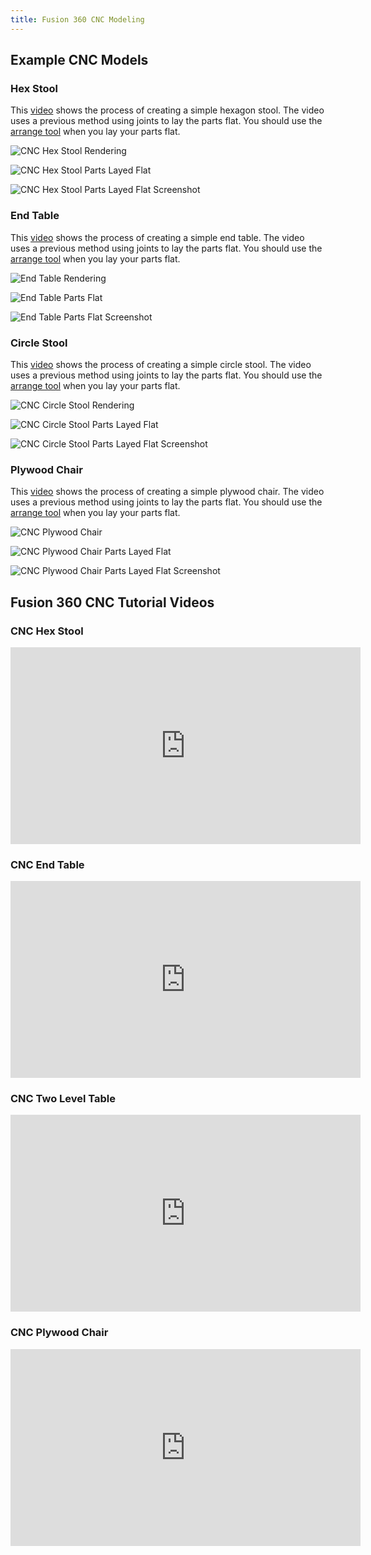 ```yaml
---
title: Fusion 360 CNC Modeling
---
```


## Example CNC Models

### Hex Stool

This [video](https://youtu.be/9utpuieg5lI) shows the process of creating a simple hexagon stool. The video uses a previous method using joints to lay the parts flat. You should use the [arrange tool](https://youtu.be/GzknioA34F8) when you lay your parts flat.

<div class="gallery-grid">

![CNC Hex Stool Rendering](2021-hex-stool-rendering.jpg)

![CNC Hex Stool Parts Layed Flat](2021-hex-stool-rendering-parts-flat.jpg)

![CNC Hex Stool Parts Layed Flat Screenshot](2021-hex-stool-screenshot-parts-flat.png)

</div>

### End Table

This [video](https://youtu.be/GzknioA34F8) shows the process of creating a simple end table. The video uses a previous method using joints to lay the parts flat. You should use the [arrange tool](https://youtu.be/GzknioA34F8) when you lay your parts flat.

<div class="gallery-grid">

![End Table Rendering](2021-end-table-rendering.jpg)

![End Table Parts Flat](2021-end-table-rendering-parts-flat.jpg)

![End Table Parts Flat Screenshot](2021-end-table-screenshot-parts-flat.png)

</div>

### Circle Stool

This [video](https://youtu.be/I6FEMdtcrpI) shows the process of creating a simple circle stool. The video uses a previous method using joints to lay the parts flat. You should use the [arrange tool](https://youtu.be/GzknioA34F8) when you lay your parts flat.

<div class="gallery-grid">

![CNC Circle Stool Rendering](2021-circle-stool-rendering.jpg)

![CNC Circle Stool Parts Layed Flat](2021-circle-stool-rendering-parts-flat.jpg)

![CNC Circle Stool Parts Layed Flat Screenshot](2021-circle-stool-screenshot-of-parts-flat.png)

</div>

### Plywood Chair

This [video](https://youtu.be/GqXQ8TdzYRE) shows the process of creating a simple plywood chair. The video uses a previous method using joints to lay the parts flat. You should use the [arrange tool](https://youtu.be/GzknioA34F8) when you lay your parts flat.

<div class="gallery-grid">

![CNC Plywood Chair](2021-cnc-chair-rendering.png)

![CNC Plywood Chair Parts Layed Flat](2021-cnc-chair-rendering-parts-flat.jpg)

![CNC Plywood Chair Parts Layed Flat Screenshot](2021-cnc-chair-screenshot-parts-flat.png)

</div>

## Fusion 360 CNC Tutorial Videos

<div class="video-grid">

<div class="video-card">

### CNC Hex Stool

<div class="iframe-16-9-container" ><iframe class="youTubeIframe" src="https://www.youtube.com/embed/9utpuieg5lI?rel=0" width="560" height="315" frameborder="0" allowfullscreen="allowfullscreen"></iframe>
</div>
</div>

<div class="video-card">

### CNC End Table

<div class="iframe-16-9-container" ><iframe class="youTubeIframe" src="https://www.youtube.com/embed/GzknioA34F8?rel=0" width="560" height="315" frameborder="0" allowfullscreen="allowfullscreen"></iframe>
</div>
</div>

<div class="video-card">

### CNC Two Level Table

<div class="iframe-16-9-container" ><iframe class="youTubeIframe" src="https://www.youtube.com/embed/I6FEMdtcrpI?rel=0" width="560" height="315" frameborder="0" allowfullscreen="allowfullscreen"></iframe>
</div>
</div>

<div class="video-card">

### CNC Plywood Chair

<div class="iframe-16-9-container" ><iframe class="youTubeIframe" src="https://www.youtube.com/embed/GqXQ8TdzYRE?rel=0" width="560" height="315" frameborder="0" allowfullscreen="allowfullscreen"></iframe>
</div>
</div>

</div>
